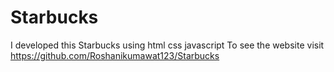 # Starbucks
I developed this Starbucks using html css javascript To see the website  visit 
https://github.com/Roshanikumawat123/Starbucks
